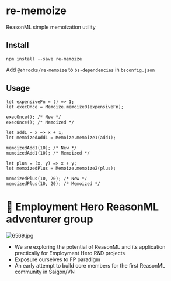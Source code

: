 # re-memoize

ReasonML simple memoization utility


## Install

```
npm install --save re-memoize
```

Add `@ehrocks/re-memoize` to `bs-dependencies` in `bsconfig.json`

## Usage

```reason
let expensiveFn = () => 1;
let execOnce = Memoize.memoize0(expensiveFn);

execOnce(); /* New */
execOnce(); /* Memoized */
```

```reason
let add1 = x => x + 1;
let memoizedAdd1 = Memoize.memoize1(add1);

memoizedAdd1(10); /* New */
memoizedAdd1(10); /* Memoized */
```

```reason
let plus = (x, y) => x + y;
let memoizedPlus = Memoize.memoize2(plus);

memoizedPlus(10, 20); /* New */
memoizedPlus(10, 20); /* Memoized */
```

# 🐪 Employment Hero ReasonML adventurer group

![6569.jpg](https://assets-natgeotv.fnghub.com/POD/6569.jpg)

* We are exploring the potential of ReasonML and its application practically for Employment Hero R&D projects
* Exposure ourselves to FP paradigm
* An early attempt to build core members for the first ReasonML community in Saigon/VN
